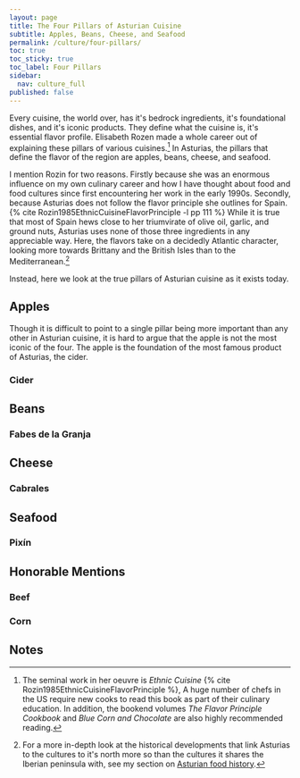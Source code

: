 ```yaml
---
layout: page
title: The Four Pillars of Asturian Cuisine
subtitle: Apples, Beans, Cheese, and Seafood
permalink: /culture/four-pillars/
toc: true
toc_sticky: true
toc_label: Four Pillars
sidebar:
  nav: culture_full
published: false
---
```

Every cuisine, the world over, has it's bedrock ingredients, it's foundational dishes, and it's iconic products. They define what the cuisine is, it's essential flavor profile. Elisabeth Rozen made a whole career out of explaining these pillars of various cuisines.[^1] In Asturias, the pillars that define the flavor of the region are apples, beans, cheese, and seafood.

I mention Rozin for two reasons. Firstly because she was an enormous influence on my own culinary career and how I have thought about food and food cultures since first encountering her work in the early 1990s. Secondly, because Asturias does not follow the flavor principle she outlines for Spain. {% cite Rozin1985EthnicCuisineFlavorPrinciple -l pp 111 %} While it is true that most of Spain hews close to her triumvirate of olive oil, garlic, and ground nuts, Asturias uses none of those three ingredients in any appreciable way. Here, the flavors take on a decidedly Atlantic character, looking more towards Brittany and the British Isles than to the Mediterranean.[^2]

Instead, here we look at the true pillars of Asturian cuisine as it exists today.

## Apples
Though it is difficult to point to a single pillar being more important than any other in Asturian cuisine, it is hard to argue that the apple is not the most iconic of the four. The apple is the foundation of the most famous product of Asturias, the cider. 
### Cider

## Beans
### Fabes de la Granja
## Cheese
### Cabrales
## Seafood
### Pixín
## Honorable Mentions
### Beef
### Corn
## Notes
[^1]: The seminal work in her oeuvre is *Ethnic Cuisine* {% cite Rozin1985EthnicCuisineFlavorPrinciple %}, A huge number of chefs in the US require new cooks to read this book as part of their culinary education. In addition, the bookend volumes *The Flavor Principle Cookbook* and *Blue Corn and Chocolate* are also highly recommended reading. 
[^2]: For a more in-depth look at the historical developments that link Asturias to the cultures to it's north more so than the cultures it shares the Iberian peninsula with, see my section on [Asturian food history](/culture/history/).